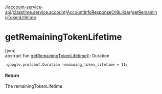 //[account-service-api](../../../index.md)/[classtime.service.account](../index.md)/[AccountInfoResponseOrBuilder](index.md)/[getRemainingTokenLifetime](get-remaining-token-lifetime.md)

# getRemainingTokenLifetime

[jvm]\
abstract fun [getRemainingTokenLifetime](get-remaining-token-lifetime.md)(): Duration

`.google.protobuf.Duration remaining_token_lifetime = 11;`

#### Return

The remainingTokenLifetime.
